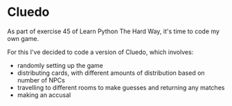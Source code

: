 # Cluedo

As part of exercise 45 of Learn Python The Hard Way, it's time to code my own game.

For this I've decided to code a version of Cluedo, which involves:
- randomly setting up the game
- distributing cards, with different amounts of distribution based on number of NPCs
- travelling to different rooms to make guesses and returning any matches
- making an accusal
